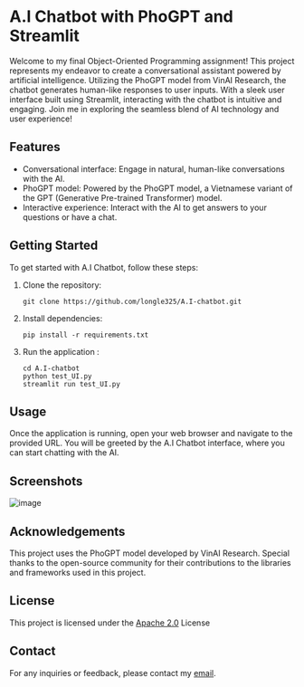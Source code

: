 # A.I Chatbot with PhoGPT and Streamlit
Welcome to my final Object-Oriented Programming assignment! This project represents my endeavor to create a conversational assistant powered by artificial intelligence. Utilizing the PhoGPT model from VinAI Research, the chatbot generates human-like responses to user inputs. With a sleek user interface built using Streamlit, interacting with the chatbot is intuitive and engaging. Join me in exploring the seamless blend of AI technology and user experience!

## Features

- Conversational interface: Engage in natural, human-like conversations with the AI.
- PhoGPT model: Powered by the PhoGPT model, a Vietnamese variant of the GPT (Generative Pre-trained Transformer) model.
- Interactive experience: Interact with the AI to get answers to your questions or have a chat.

## Getting Started

To get started with A.I Chatbot, follow these steps:

1. Clone the repository:
   ```
   git clone https://github.com/longle325/A.I-chatbot.git
   ```
2. Install dependencies:
   ```
   pip install -r requirements.txt
   ```
3. Run the application :
   ```
   cd A.I-chatbot
   python test_UI.py
   streamlit run test_UI.py
   ```
## Usage
Once the application is running, open your web browser and navigate to the provided URL. You will be greeted by the A.I Chatbot interface, where you can start chatting with the AI.

## Screenshots
![image](https://github.com/longle325/A.I-chatbot/assets/140832783/74d358c5-3130-453d-abf8-bb3cce8d09f3)


## Acknowledgements
This project uses the PhoGPT model developed by VinAI Research.
Special thanks to the open-source community for their contributions to the libraries and frameworks used in this project.

## License
This project is licensed under the [Apache 2.0](https://github.com/longle325/A.I-chatbot/blob/main/LICENSE) License

## Contact
For any inquiries or feedback, please contact my [email](mailto:23520877@gm.uit.edu.vn).
  
   
    

